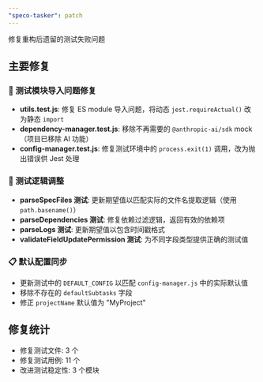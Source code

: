 ```yaml
---
"speco-tasker": patch
---
```


修复重构后遗留的测试失败问题

## 主要修复

### 🧪 测试模块导入问题修复
- **utils.test.js**: 修复 ES module 导入问题，将动态 `jest.requireActual()` 改为静态 `import`
- **dependency-manager.test.js**: 移除不再需要的 `@anthropic-ai/sdk` mock（项目已移除 AI 功能）
- **config-manager.test.js**: 修复测试环境中的 `process.exit(1)` 调用，改为抛出错误供 Jest 处理

### 🔧 测试逻辑调整
- **parseSpecFiles 测试**: 更新期望值以匹配实际的文件名提取逻辑（使用 `path.basename()`）
- **parseDependencies 测试**: 修复依赖过滤逻辑，返回有效的依赖项
- **parseLogs 测试**: 更新期望值以包含时间戳格式
- **validateFieldUpdatePermission 测试**: 为不同字段类型提供正确的测试值

### 📋 默认配置同步
- 更新测试中的 `DEFAULT_CONFIG` 以匹配 `config-manager.js` 中的实际默认值
- 移除不存在的 `defaultSubtasks` 字段
- 修正 `projectName` 默认值为 "MyProject"

## 修复统计
- 修复测试文件: 3 个
- 修复测试用例: 11 个
- 改进测试稳定性: 3 个模块
